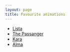 ```yaml
---
layout: page
title: Favourite animations
---
```


* [Lista](https://www.youtube.com/watch?v=hgHYtdM9PME)
* [The Passanger](https://www.youtube.com/watch?v=OGW0aQSgyxQ)
* [Kara](https://www.youtube.com/watch?v=lhoYLp8CtXI)
* [Alma](https://www.youtube.com/watch?v=Aw0uORumRts)